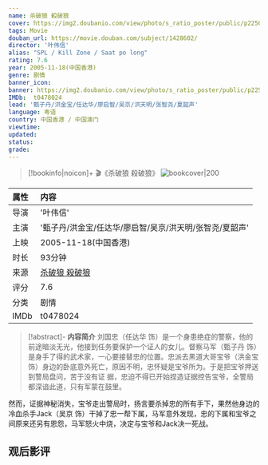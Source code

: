 ```yaml
---
name: 杀破狼 殺破狼
cover: https://img2.doubanio.com/view/photo/s_ratio_poster/public/p2250158341.jpg
tags: Movie
douban_url: https://movie.douban.com/subject/1428602/
director: '叶伟信'
alias: "SPL / Kill Zone / Saat po long"
rating: 7.6
year: 2005-11-18(中国香港)
genre: 剧情
banner_icon: 
banner: https://img2.doubanio.com/view/photo/s_ratio_poster/public/p2250158341.jpg
IMDb:  t0478024
lead: '甄子丹/洪金宝/任达华/廖启智/吴京/洪天明/张智尧/夏韶声' 
language: 粤语 
country: 中国香港 / 中国澳门 
viewtime:
updated: 
status: 
grade: 
---
```

> [!bookinfo|noicon]+ 🎬《杀破狼 殺破狼》
> ![bookcover|200](https://img2.doubanio.com/view/photo/s_ratio_poster/public/p2250158341.jpg)
>
| 属性 | 内容                                       |
|:---- |:------------------------------------------ |
| 导演 | '叶伟信'                         |
| 主演 | '甄子丹/洪金宝/任达华/廖启智/吴京/洪天明/张智尧/夏韶声'                             |
| 上映 | 2005-11-18(中国香港)                             |
| 时长 | 93分钟                   |
| 来源 | [杀破狼 殺破狼](https://movie.douban.com/subject/1428602/) |
| 评分 | 7.6                           |
| 分类 | 剧情                            |
| IMDb | t0478024                             | 

> [!abstract]- **内容简介**
>  刘国忠（任达华 饰）是一个身患绝症的警察，他的前途暗淡无光，他接到任务要保护一个证人的女儿。督察马军（甄子丹 饰）是身手了得的武术家，一心要接替忠的位置。忠派去黑道大哥宝爷（洪金宝 饰）身边的卧底意外死亡，原因不明，忠怀疑是宝爷所为。于是把宝爷押送到警局盘问，苦于没有证 据，忠迫不得已开始捏造证据控告宝爷，全警局都深谙此道，只有军蒙在鼓里。

















然而，证据神秘消失，宝爷走出警局时，扬言要杀掉忠的所有手下，果然他身边的冷血杀手Jack（吴京 饰）干掉了忠一帮下属，马军意外发现，忠的下属和宝爷之间原来还另有恩怨，马军怒火中烧，决定与宝爷和Jack决一死战。
>  
## 观后影评
